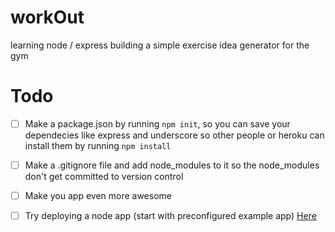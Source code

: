 # workOut
learning node / express building a simple exercise idea generator for the gym

# Todo

- [ ] Make a package.json by running `npm init`, so you can save your dependecies
like express and underscore so other people or heroku can install them by running
`npm install`

- [ ] Make a .gitignore file and add node_modules to it so the node_modules don't
get committed to version control

- [ ] Make you app even more awesome

- [ ] Try deploying a node app (start with preconfigured example app) [Here](https://devcenter.heroku.com/articles/getting-started-with-nodejs#introduction)
